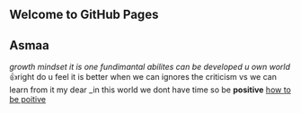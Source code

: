 ## Welcome to GitHub Pages
## Asmaa
*growth mindset it is one fundimantal abilites can be developed u own world*
:+1:right 
do u feel it is better when we can
 ignores the criticism  vs we can
 learn from it 
 my dear
_in this world we dont have time so be 
**positive** 
[how to be poitive ](https://www.google.com/search?q=how+to+be+positive&rlz=1C1CHZL_enJO873JO873&oq=ho+to+be+posti&aqs=chrome.1.69i57j0l5.8300j0j7&sourceid=chrome&ie=UTF-8)
